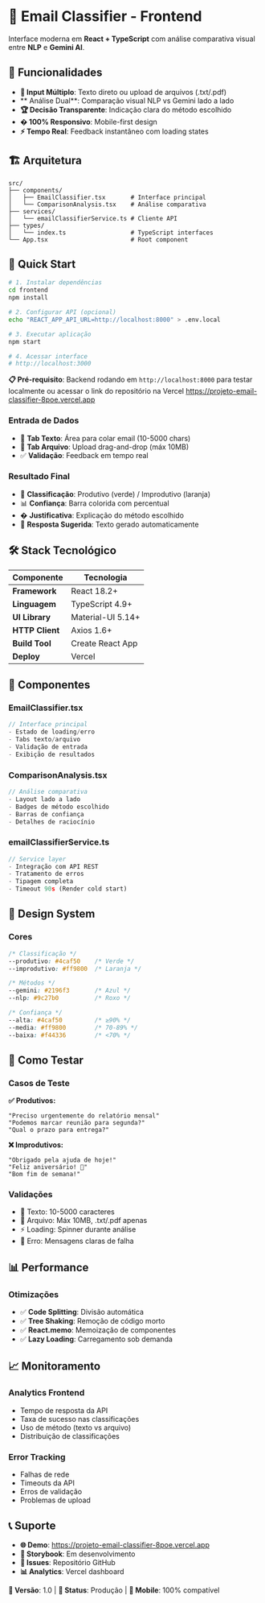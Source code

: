 # 🎨 Email Classifier - Frontend

Interface moderna em **React + TypeScript** com análise comparativa visual entre **NLP** e **Gemini AI**.

## 🎯 Funcionalidades

- **📝 Input Múltiplo**: Texto direto ou upload de arquivos (.txt/.pdf)
- ** Análise Dual**: Comparação visual NLP vs Gemini lado a lado
- **🏆 Decisão Transparente**: Indicação clara do método escolhido
- **� 100% Responsivo**: Mobile-first design
- **⚡ Tempo Real**: Feedback instantâneo com loading states

## 🏗️ Arquitetura

```
src/
├── components/
│   ├── EmailClassifier.tsx       # Interface principal
│   └── ComparisonAnalysis.tsx    # Análise comparativa
├── services/
│   └── emailClassifierService.ts # Cliente API
├── types/
│   └── index.ts                  # TypeScript interfaces
└── App.tsx                       # Root component
```

## 🚀 Quick Start

```bash
# 1. Instalar dependências
cd frontend
npm install

# 2. Configurar API (opcional)
echo "REACT_APP_API_URL=http://localhost:8000" > .env.local

# 3. Executar aplicação
npm start

# 4. Acessar interface
# http://localhost:3000
```

**📋 Pré-requisito**: Backend rodando em `http://localhost:8000` para testar localmente ou acessar o link do repositório na Vercel https://projeto-email-classifier-8poe.vercel.app

### **Entrada de Dados**
- 📝 **Tab Texto**: Área para colar email (10-5000 chars)
- 📎 **Tab Arquivo**: Upload drag-and-drop (máx 10MB)
- ✅ **Validação**: Feedback em tempo real

### **Resultado Final**
- 🎯 **Classificação**: Produtivo (verde) / Improdutivo (laranja)
- 📊 **Confiança**: Barra colorida com percentual
- � **Justificativa**: Explicação do método escolhido
- 📝 **Resposta Sugerida**: Texto gerado automaticamente

## 🛠️ Stack Tecnológico

| Componente | Tecnologia |
|------------|------------|
| **Framework** | React 18.2+ |
| **Linguagem** | TypeScript 4.9+ |
| **UI Library** | Material-UI 5.14+ |
| **HTTP Client** | Axios 1.6+ |
| **Build Tool** | Create React App |
| **Deploy** | Vercel |

## 📱 Componentes

### **EmailClassifier.tsx**
```typescript
// Interface principal
- Estado de loading/erro
- Tabs texto/arquivo
- Validação de entrada
- Exibição de resultados
```

### **ComparisonAnalysis.tsx**
```typescript
// Análise comparativa
- Layout lado a lado
- Badges de método escolhido
- Barras de confiança
- Detalhes de raciocínio
```

### **emailClassifierService.ts**
```typescript
// Service layer
- Integração com API REST
- Tratamento de erros
- Tipagem completa
- Timeout 90s (Render cold start)
```

## 🎨 Design System

### **Cores**
```css
/* Classificação */
--produtivo: #4caf50    /* Verde */
--improdutivo: #ff9800  /* Laranja */

/* Métodos */
--gemini: #2196f3       /* Azul */
--nlp: #9c27b0          /* Roxo */

/* Confiança */
--alta: #4caf50         /* ≥90% */
--media: #ff9800        /* 70-89% */
--baixa: #f44336        /* <70% */
```

## 🧪 Como Testar

### **Casos de Teste**

**✅ Produtivos:**
```
"Preciso urgentemente do relatório mensal"
"Podemos marcar reunião para segunda?"
"Qual o prazo para entrega?"
```

**❌ Improdutivos:**
```
"Obrigado pela ajuda de hoje!"
"Feliz aniversário! 🎉"
"Bom fim de semana!"
```

### **Validações**
- 📝 Texto: 10-5000 caracteres
- 📎 Arquivo: Máx 10MB, .txt/.pdf apenas
- ⚡ Loading: Spinner durante análise
- 🚨 Erro: Mensagens claras de falha

## 📊 Performance

### **Otimizações**
- ✅ **Code Splitting**: Divisão automática
- ✅ **Tree Shaking**: Remoção de código morto
- ✅ **React.memo**: Memoização de componentes
- ✅ **Lazy Loading**: Carregamento sob demanda

## 📈 Monitoramento

### **Analytics Frontend**
- Tempo de resposta da API
- Taxa de sucesso nas classificações
- Uso de método (texto vs arquivo)
- Distribuição de classificações

### **Error Tracking**
- Falhas de rede
- Timeouts da API
- Erros de validação
- Problemas de upload

## 📞 Suporte

- **🌐 Demo**: https://projeto-email-classifier-8poe.vercel.app
- **📖 Storybook**: Em desenvolvimento
- **🐛 Issues**: Repositório GitHub
- **📊 Analytics**: Vercel dashboard

**📅 Versão**: 1.0 | **🚀 Status**: Produção | **📱 Mobile**: 100% compatível
